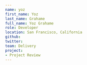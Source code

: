 ```yaml
---
name: yoz
first_name: Yoz
last_name: Grahame
full_name: Yoz Grahame
role: Developer
location: San Francisco, California
github:
twitter:
team: Delivery
project:
- Project Review
---
```

